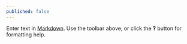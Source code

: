 ```yaml
---
published: false
---
```



Enter text in [Markdown](http://daringfireball.net/projects/markdown/). Use the toolbar above, or click the **?** button for formatting help.
